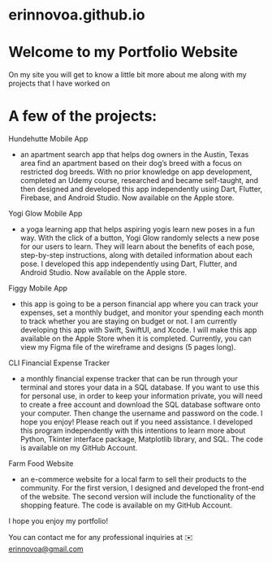 # erinnovoa.github.io

# Welcome to my Portfolio Website

On my site you will get to know a little bit more about me along with my projects that I have worked on

# A few of the projects:

Hundehutte Mobile App
- an apartment search app that helps dog owners in the Austin, Texas area find an apartment based on their dog’s breed with a focus on restricted dog breeds. With no prior knowledge on app development, completed an Udemy course, researched and became self-taught, and then designed and developed this app independently using Dart, Flutter, Firebase, and Android Studio. Now available on the Apple store.

Yogi Glow Mobile App
- a yoga learning app that helps aspiring yogis learn new poses in a fun way. With the click of a button, Yogi Glow randomly selects a new pose for our users to learn. They will learn about the benefits of each pose, step-by-step instructions, along with detailed information about each pose. I developed this app independently using Dart, Flutter, and Android Studio. Now available on the Apple store.

Figgy Mobile App
- this app is going to be a person financial app where you can track your expenses, set a monthly budget, and monitor your spending each month to track whether you are staying on budget or not. I am currently developing this app with Swift, SwiftUI, and Xcode. I will make this app available on the Apple Store when it is completed. Currently, you can view my Figma file of the wireframe and designs (5 pages long).

CLI Financial Expense Tracker
-  a monthly financial expense tracker that can be run through your terminal and stores your data in a SQL database. If you want to use this for personal use, in order to keep your information private, you will need to create a free account and download the SQL database software onto your computer. Then change the username and password on the code. I hope you enjoy! Please reach out if you need assistance. I developed this program independently with this intentions to learn more about Python, Tkinter interface package, Matplotlib library, and SQL. The code is available on my GitHub Account.

Farm Food Website
- an e-commerce website for a local farm to sell their products to the community. For the first version, I designed and developed the front-end of the website. The second version will include the functionality of the shopping feature. The code is available on my GitHub Account.


I hope you enjoy my portfolio!

You can contact me for any professional inquiries at :envelope: erinnovoa@gmail.com
